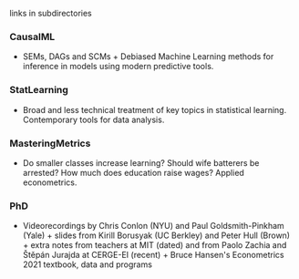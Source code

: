 links in subdirectories

### CausalML
- SEMs, DAGs and SCMs + Debiased Machine Learning methods for inference in models using modern predictive tools.

### StatLearning 
- Broad and less technical treatment of key topics in statistical learning. Contemporary tools for data analysis.
  
### MasteringMetrics 
- Do smaller classes increase learning? Should wife batterers be arrested? How much does education raise wages? Applied econometrics.

### PhD
- Videorecordings by Chris Conlon (NYU) and Paul Goldsmith-Pinkham (Yale) + slides from Kirill Borusyak (UC Berkley) and Peter Hull (Brown) + extra notes from teachers at MIT (dated) and from Paolo Zachia and Štěpán Jurajda at CERGE-EI (recent) + Bruce Hansen's Econometrics 2021 textbook, data and programs 
